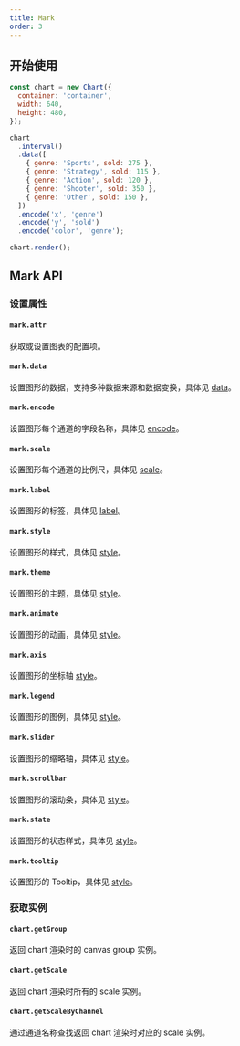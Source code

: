 ```yaml
---
title: Mark
order: 3
---
```


## 开始使用

```js
const chart = new Chart({
  container: 'container',
  width: 640,
  height: 480,
});

chart
  .interval()
  .data([
    { genre: 'Sports', sold: 275 },
    { genre: 'Strategy', sold: 115 },
    { genre: 'Action', sold: 120 },
    { genre: 'Shooter', sold: 350 },
    { genre: 'Other', sold: 150 },
  ])
  .encode('x', 'genre')
  .encode('y', 'sold')
  .encode('color', 'genre');

chart.render();
```

## Mark API

### 设置属性

#### `mark.attr`

获取或设置图表的配置项。

#### `mark.data`

设置图形的数据，支持多种数据来源和数据变换，具体见 [data](/api/data/overview)。

#### `mark.encode`

设置图形每个通道的字段名称，具体见 [encode](/api/encode/overview)。

#### `mark.scale`

设置图形每个通道的比例尺，具体见 [scale](/api/scale/overview)。

#### `mark.label`

设置图形的标签，具体见 [label](/api/label/overview)。

#### `mark.style`

设置图形的样式，具体见 [style](/api/style/overview)。

#### `mark.theme`

设置图形的主题，具体见 [style](/api/theme/overview)。

#### `mark.animate`

设置图形的动画，具体见 [style](/api/animate/overview)。

#### `mark.axis`

设置图形的坐标轴 [style](/api/axis/overview)。

#### `mark.legend`

设置图形的图例，具体见 [style](/api/legend/overview)。

#### `mark.slider`

设置图形的缩略轴，具体见 [style](/api/slider/overview)。

#### `mark.scrollbar`

设置图形的滚动条，具体见 [style](/api/scrollbar/overview)。

#### `mark.state`

设置图形的状态样式，具体见 [style](/api/state/overview)。

#### `mark.tooltip`

设置图形的 Tooltip，具体见 [style](/api/tooltip/overview)。

### 获取实例

#### `chart.getGroup`

返回 chart 渲染时的 canvas group 实例。

#### `chart.getScale`

返回 chart 渲染时所有的 scale 实例。

#### `chart.getScaleByChannel`

通过通道名称查找返回 chart 渲染时对应的 scale 实例。
